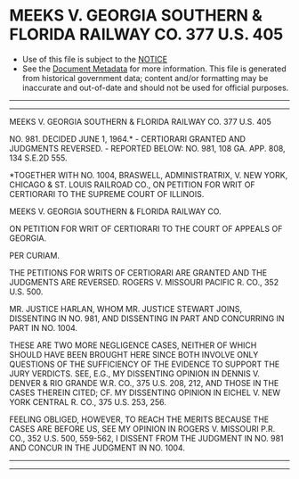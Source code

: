 ---
---

# MEEKS V. GEORGIA SOUTHERN & FLORIDA RAILWAY CO. 377 U.S. 405

* Use of this file is subject to the [NOTICE](https://github.com/publicdocs/notice/blob/master/NOTICE)
* See the [Document Metadata](../../../) for more information.
  This file is generated from historical government data; content and/or formatting may be inaccurate and out-of-date and should not be used for official purposes.

----------
----------

MEEKS V. GEORGIA SOUTHERN & FLORIDA RAILWAY CO. 377 U.S. 405

NO. 981.  DECIDED JUNE 1, 1964.\* - CERTIORARI GRANTED AND JUDGMENTS REVERSED.  - REPORTED BELOW:  NO. 981, 108 GA. APP. 808, 134 S.E.2D 555.

\*TOGETHER WITH NO. 1004, BRASWELL, ADMINISTRATRIX, V. NEW YORK, CHICAGO & ST. LOUIS RAILROAD CO., ON PETITION FOR WRIT OF CERTIORARI TO THE SUPREME COURT OF ILLINOIS.

MEEKS V. GEORGIA SOUTHERN & FLORIDA RAILWAY CO.

ON PETITION FOR WRIT OF CERTIORARI TO THE COURT OF APPEALS OF GEORGIA.

PER CURIAM.

THE PETITIONS FOR WRITS OF CERTIORARI ARE GRANTED AND THE JUDGMENTS ARE REVERSED.  ROGERS V. MISSOURI PACIFIC R. CO., 352 U.S. 500.

MR. JUSTICE HARLAN, WHOM MR. JUSTICE STEWART JOINS, DISSENTING IN NO. 981, AND DISSENTING IN PART AND CONCURRING IN PART IN NO. 1004.

THESE ARE TWO MORE NEGLIGENCE CASES, NEITHER OF WHICH SHOULD HAVE BEEN BROUGHT HERE SINCE BOTH INVOLVE ONLY QUESTIONS OF THE SUFFICIENCY OF THE EVIDENCE TO SUPPORT THE JURY VERDICTS.  SEE, E.G., MY DISSENTING OPINION IN DENNIS V. DENVER & RIO GRANDE W.R. CO., 375 U.S. 208, 212, AND THOSE IN THE CASES THEREIN CITED; CF. MY DISSENTING OPINION IN EICHEL V. NEW YORK CENTRAL R. CO., 375 U.S. 253, 256.

FEELING OBLIGED, HOWEVER, TO REACH THE MERITS BECAUSE THE CASES ARE BEFORE US, SEE MY OPINION IN ROGERS V. MISSOURI P.R. CO., 352 U.S. 500, 559-562, I DISSENT FROM THE JUDGMENT IN NO. 981 AND CONCUR IN THE JUDGMENT IN NO. 1004.


----------
----------

